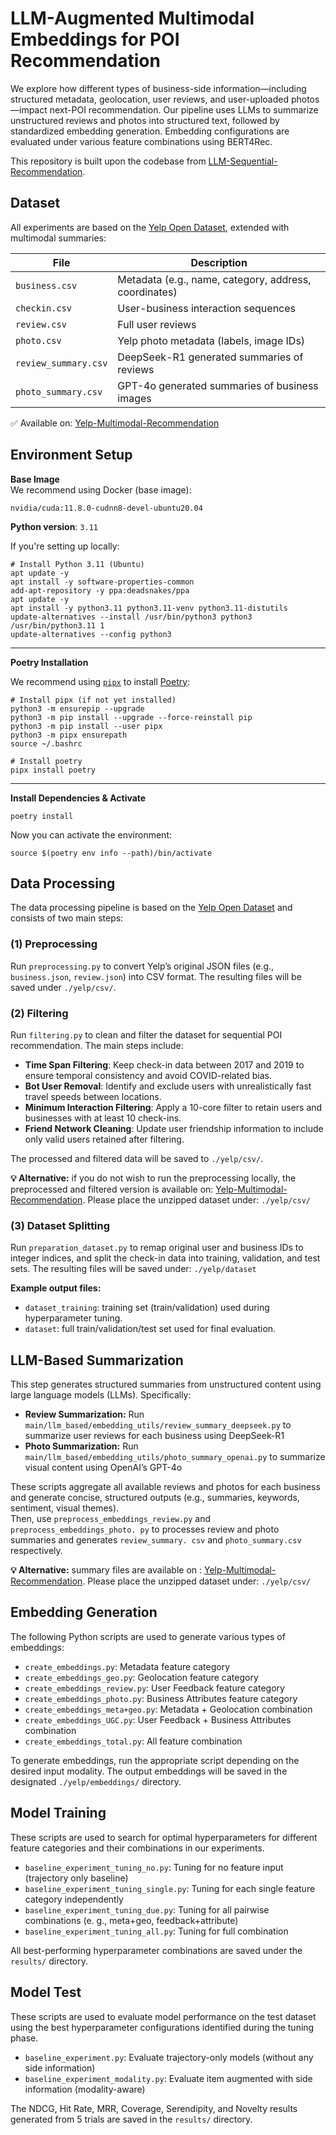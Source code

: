 # LLM-Augmented Multimodal Embeddings for POI Recommendation
We explore how different types of business-side information—including 
structured metadata, geolocation, user reviews, and user-uploaded 
photos—impact next-POI recommendation. Our pipeline uses LLMs to summarize 
unstructured reviews and photos into structured text, followed by 
standardized embedding generation. Embedding configurations are evaluated 
under various feature combinations using BERT4Rec.  

This repository is built upon the codebase from [LLM-Sequential-Recommendation](https://github.com/dh-r/LLM-Sequential-Recommendation.git).


## Dataset

All experiments are based on the [Yelp Open Dataset](https://www.yelp.com/dataset), extended with multimodal summaries:

| File                   | Description                                                                 |
|------------------------|-----------------------------------------------------------------------------|
| `business.csv`         | Metadata (e.g., name, category, address, coordinates)                      |
| `checkin.csv`          | User-business interaction sequences                                         |
| `review.csv`           | Full user reviews                                                           |
| `photo.csv`            | Yelp photo metadata (labels, image IDs)                                     |
| `review_summary.csv`   | DeepSeek-R1 generated summaries of reviews                                  |
| `photo_summary.csv`    | GPT-4o generated summaries of business images                               |

✅ Available on: [Yelp-Multimodal-Recommendation](wzehui/Yelp-Multimodal-Recommendation)


## Environment Setup

**Base Image**  
We recommend using Docker (base image):

```
nvidia/cuda:11.8.0-cudnn8-devel-ubuntu20.04
```

**Python version**: `3.11`

If you're setting up locally:

```
# Install Python 3.11 (Ubuntu)
apt update -y
apt install -y software-properties-common
add-apt-repository -y ppa:deadsnakes/ppa
apt update -y
apt install -y python3.11 python3.11-venv python3.11-distutils
update-alternatives --install /usr/bin/python3 python3 /usr/bin/python3.11 1
update-alternatives --config python3
```

---

**Poetry Installation**

We recommend using [`pipx`](https://pypa.github.io/pipx/) to install [Poetry](https://python-poetry.org):

```
# Install pipx (if not yet installed)
python3 -m ensurepip --upgrade
python3 -m pip install --upgrade --force-reinstall pip
python3 -m pip install --user pipx
python3 -m pipx ensurepath
source ~/.bashrc

# Install poetry
pipx install poetry
```

---

**Install Dependencies & Activate**

```
poetry install
```

Now you can activate the environment:

```
source $(poetry env info --path)/bin/activate
```


## Data Processing

The data processing pipeline is based on the [Yelp Open Dataset](https://www.yelp.com/dataset) and consists of two main steps:

### (1) Preprocessing
Run `preprocessing.py` to convert Yelp’s original JSON files (e.g., `business.json`, `review.json`) into CSV format. The resulting files will be saved under `./yelp/csv/`.

### (2) Filtering
Run `filtering.py` to clean and filter the dataset for sequential POI recommendation. The main steps include:

- **Time Span Filtering**: Keep check-in data between 2017 and 2019 to ensure temporal consistency and avoid COVID-related bias.
- **Bot User Removal**: Identify and exclude users with unrealistically fast travel speeds between locations.
- **Minimum Interaction Filtering**: Apply a 10-core filter to retain users and businesses with at least 10 check-ins.
- **Friend Network Cleaning**: Update user friendship information to include only valid users retained after filtering.

The processed and filtered data will be saved to `./yelp/csv/`.

**💡 Alternative:** if you do not wish to run the preprocessing locally, the 
preprocessed and filtered version is available on: [Yelp-Multimodal-Recommendation](https://drive.google.com/drive/folders/14cFLJo6g-uZVbk-PiKFCw1yPWN6cWMn2?usp=share_link). Please place the unzipped dataset under: `./yelp/csv/`

### (3) Dataset Splitting
Run `preparation_dataset.py` to remap original user and business IDs to integer indices, and split the check-in data into training, validation, and test sets.
The resulting files will be saved under: `./yelp/dataset`

**Example output files:**
- `dataset_training`: training set (train/validation) used during hyperparameter tuning.
- `dataset`: full train/validation/test set used for final evaluation.


## LLM-Based Summarization
This step generates structured summaries from unstructured content using large language models (LLMs). Specifically:

- **Review Summarization:** Run `main/llm_based/embedding_utils/review_summary_deepseek.py` to summarize user reviews for each business using DeepSeek-R1
- **Photo Summarization:** Run `main/llm_based/embedding_utils/photo_summary_openai.py` to summarize visual 
  content using OpenAI’s GPT-4o

These scripts aggregate all available reviews and photos for each business and generate concise, structured outputs (e.g., summaries, keywords, sentiment, visual themes).  
Then, use `preprocess_embeddings_review.py` and `preprocess_embeddings_photo.
py` to processes review and photo summaries and generates `review_summary.
csv` and `photo_summary.csv` respectively.

**💡 Alternative:** summary files are available on : [Yelp-Multimodal-Recommendation](https://drive.google.com/drive/folders/14cFLJo6g-uZVbk-PiKFCw1yPWN6cWMn2?usp=share_link). Please place the unzipped dataset under: `./yelp/csv/`


## Embedding Generation
The following Python scripts are used to generate various types of embeddings:
- `create_embeddings.py`: Metadata feature category  
- `create_embeddings_geo.py`: Geolocation feature category  
- `create_embeddings_review.py`: User Feedback feature category  
- `create_embeddings_photo.py`: Business Attributes feature category  
- `create_embeddings_meta+geo.py`: Metadata + Geolocation combination  
- `create_embeddings_UGC.py`: User Feedback + Business Attributes combination  
- `create_embeddings_total.py`: All feature combination  

To generate embeddings, run the appropriate script depending on the desired input modality. The output embeddings will be saved in the designated `./yelp/embeddings/` directory.


## Model Training
These scripts are used to search for optimal hyperparameters for different 
feature categories and their combinations in our experiments.

- `baseline_experiment_tuning_no.py`: Tuning for no feature input (trajectory 
  only baseline)
- `baseline_experiment_tuning_single.py`: Tuning for each single feature category independently
- `baseline_experiment_tuning_due.py`: Tuning for all pairwise combinations (e.
  g., meta+geo, feedback+attribute)
- `baseline_experiment_tuning_all.py`: Tuning for full combination

All best-performing hyperparameter combinations are saved under the `results/` directory.


## Model Test
These scripts are used to evaluate model performance on the test dataset 
using the best hyperparameter configurations identified during the tuning phase.

- `baseline_experiment.py`: Evaluate trajectory-only models (without any 
  side information)
- `baseline_experiment_modality.py`: Evaluate item augmented with side 
  information (modality-aware)

The NDCG, Hit Rate, MRR, Coverage, Serendipity, and Novelty results generated from 5 trials are saved in the `results/` directory.
